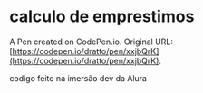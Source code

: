 # calculo de emprestimos

A Pen created on CodePen.io. Original URL: [https://codepen.io/dratto/pen/xxjbQrK](https://codepen.io/dratto/pen/xxjbQrK).

codigo feito na imersão dev da Alura